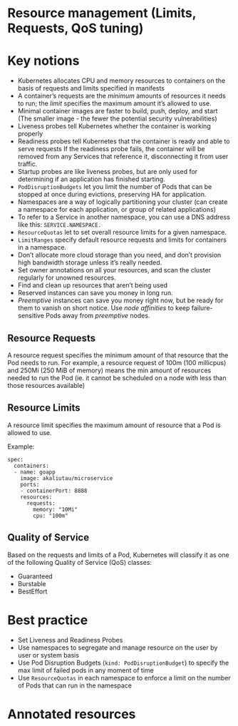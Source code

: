 # Resource management (Limits, Requests, QoS tuning)

# Key notions

* Kubernetes allocates CPU and memory resources to containers on the basis of requests and limits specified in manifests
* A container’s requests are the _minimum_ amounts of resources it needs to run; 
  the _limit_ specifies the maximum amount it’s allowed to use.
* Minimal container images are faster to build, push, deploy, and start (The smaller image - 
  the fewer the potential security vulnerabilities)
* Liveness probes tell Kubernetes whether the container is working properly
* Readiness probes tell Kubernetes that the container is ready and able to serve requests
  If the readiness probe fails, the container will be removed from any Services that reference it, disconnecting it from user traffic.
* Startup probes are like liveness probes, but are only used for determining if an application has finished starting.
* `PodDisruptionBudgets` let you limit the number of Pods that can be stopped at once during evictions, preserving HA for application.
* Namespaces are a way of logically partitioning your cluster (can create a namespace for each application, or group of related applications)
* To refer to a Service in another namespace, you can use a DNS address like this: `SERVICE.NAMESPACE.`
* `ResourceQuotas` let to set overall resource limits for a given namespace.
* `LimitRanges` specify default resource requests and limits for containers in a namespace.
* Don’t allocate more cloud storage than you need, and don’t provision high bandwidth storage unless it’s really needed.
* Set owner annotations on all your resources, and scan the cluster regularly for unowned resources.
* Find and clean up resources that aren’t being used
* Reserved instances can save you money in long run.
* _Preemptive_ instances can save you money right now, but be ready for them to vanish on short notice. 
  Use _node affinities_ to keep failure-sensitive Pods away from _preemptive_ nodes.

## Resource Requests
A resource request specifies the minimum amount of that resource that the Pod needs to run. 
For example, a resource request of 100m (100 millicpus) and 250Mi (250 MiB of memory) means the min amount of
resources needed to run the Pod (ie. it cannot be scheduled on a node with less than those resources available)

## Resource Limits
A resource limit specifies the maximum amount of resource that a Pod is allowed to use.

Example:

```shell
spec:
  containers:
  - name: goapp
    image: akaliutau/microservice
    ports:
    - containerPort: 8888
    resources:
      requests:
        memory: "10Mi"
        cpu: "100m"
```

## Quality of Service
Based on the requests and limits of a Pod, Kubernetes will classify it as one of the following Quality of Service (QoS) classes: 
* Guaranteed
* Burstable
* BestEffort

# Best practice

* Set Liveness and Readiness Probes
* Use namespaces to segregate and manage resource on the user by user or system basis
* Use Pod Disruption Budgets (`kind: PodDisruptionBudget`) to specify the max limit of failed pods in any moment of time
* Use `ResourceQuotas` in each namespace to enforce a limit on the number of Pods that can run in the namespace


# Annotated resources

